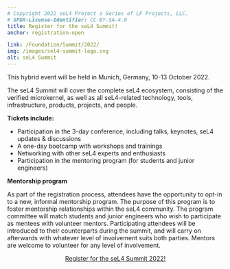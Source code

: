 ```yaml
---
# Copyright 2022 seL4 Project a Series of LF Projects, LLC.
# SPDX-License-Identifier: CC-BY-SA-4.0
title: Register for the seL4 Summit!
anchor: registration-open

link: /Foundation/Summit/2022/
img: /images/sel4-summit-logo.svg
alt: seL4 Summit
---
```


This hybrid event will be held in Munich, Germany, 10-13 October 2022.

The seL4 Summit will cover the complete seL4 ecosystem, consisting of the
verified microkernel, as well as all seL4-related technology, tools,
infrastructure, products, projects, and people.

**Tickets include:**

- Participation in the 3-day conference, including talks, keynotes, seL4 updates & discussions
- A one-day bootcamp with workshops and trainings
- Networking with other seL4 experts and enthusiasts
- Participation in the mentoring program (for students and junior engineers)

**Mentorship program**

As part of the registration process, attendees have the opportunity to opt-in to
a new, informal mentorship program. The purpose of this program is to foster
mentorship relationships within the seL4 community. The program committee will
match students and junior engineers who wish to participate as mentees with
volunteer mentors. Participating attendees will be introduced to their
counterparts during the summit, and will carry on afterwards with whatever level
of involvement suits both parties. Mentors are welcome to volunteer for any
level of involvement.

<div style="text-align: center">
  <a href="https://hopin.com/events/sel4-summit-2022/registration"
     class="emph" >Register for the seL4 Summit 2022!</a>
</div>

